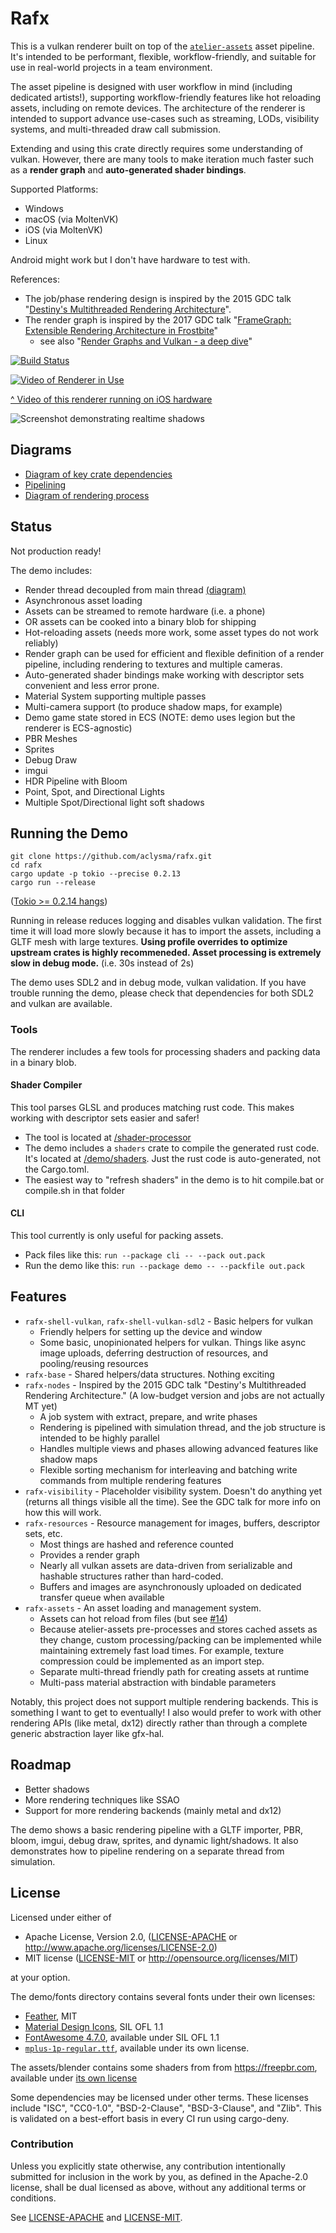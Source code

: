 # Rafx

This is a vulkan renderer built on top of the [`atelier-assets`](https://github.com/amethyst/atelier-assets) asset 
pipeline. It's intended to be performant, flexible, workflow-friendly, and suitable for use in real-world projects in a 
team environment.

The asset pipeline is designed with user workflow in mind (including dedicated artists!), supporting workflow-friendly
features like hot reloading assets, including on remote devices. The architecture of the renderer is intended to support
advance use-cases such as streaming, LODs, visibility systems, and multi-threaded draw call submission. 

Extending and using this crate directly requires some understanding of vulkan. However, there are many tools to make
iteration much faster such as a **render graph** and **auto-generated shader bindings**.

Supported Platforms:
 * Windows
 * macOS (via MoltenVK)
 * iOS (via MoltenVK)
 * Linux

Android might work but I don't have hardware to test with.

References:
 * The job/phase rendering design is inspired by the 2015 GDC talk "[Destiny's Multithreaded Rendering Architecture](http://advances.realtimerendering.com/destiny/gdc_2015/Tatarchuk_GDC_2015__Destiny_Renderer_web.pdf)".
 * The render graph is inspired by the 2017 GDC talk "[FrameGraph: Extensible Rendering Architecture in Frostbite](https://www.gdcvault.com/play/1024612/FrameGraph-Extensible-Rendering-Architecture-in)"
     * see also "[Render Graphs and Vulkan - a deep dive](http://themaister.net/blog/2017/08/15/render-graphs-and-vulkan-a-deep-dive/)"  

[![Build Status](https://github.com/aclysma/rafx/workflows/CI/badge.svg)](https://github.com/aclysma/rafx/actions)

[![Video of Renderer in Use](docs/ios-screenshot.png)](https://www.youtube.com/watch?v=Ks_HQbejHE4 "Video of Renderer in Use")

[^ Video of this renderer running on iOS hardware](https://www.youtube.com/watch?v=Ks_HQbejHE4) 

![Screenshot demonstrating realtime shadows](docs/shadow-screenshot.png)

## Diagrams

 * [Diagram of key crate dependencies](docs/crate_dependencies.png)
 * [Pipelining](docs/pipelining.png)
 * [Diagram of rendering process](docs/render_process.png)

## Status

Not production ready!

The demo includes:
 * Render thread decoupled from main thread [(diagram)](docs/pipelining.png)
 * Asynchronous asset loading
 * Assets can be streamed to remote hardware (i.e. a phone)
 * OR assets can be cooked into a binary blob for shipping
 * Hot-reloading assets (needs more work, some asset types do not work reliably)
 * Render graph can be used for efficient and flexible definition of a render pipeline, including rendering to textures
   and multiple cameras.
 * Auto-generated shader bindings make working with descriptor sets convenient and less error prone.
 * Material System supporting multiple passes
 * Multi-camera support (to produce shadow maps, for example)
 * Demo game state stored in ECS (NOTE: demo uses legion but the renderer is ECS-agnostic)
 * PBR Meshes
 * Sprites
 * Debug Draw
 * imgui
 * HDR Pipeline with Bloom
 * Point, Spot, and Directional Lights
 * Multiple Spot/Directional light soft shadows

## Running the Demo

```
git clone https://github.com/aclysma/rafx.git
cd rafx
cargo update -p tokio --precise 0.2.13
cargo run --release
```

([Tokio >= 0.2.14 hangs](https://github.com/tokio-rs/tokio/issues/2390))

Running in release reduces logging and disables vulkan validation. The first time it will load more slowly because it
has to import the assets, including a GLTF mesh with large textures. **Using profile overrides to optimize upstream crates
is highly recommeneded. Asset processing is extremely slow in debug mode.** (i.e. 30s instead of 2s)

The demo uses SDL2 and in debug mode, vulkan validation. If you have trouble running the demo, please check that
dependencies for both SDL2 and vulkan are available.

### Tools

The renderer includes a few tools for processing shaders and packing data in a binary blob.

#### Shader Compiler

This tool parses GLSL and produces matching rust code. This makes working with descriptor sets easier and safer!
 * The tool is located at [/shader-processor](rafx-shader-processor)
 * The demo includes a `shaders` crate to compile the generated rust code. It's located at [/demo/shaders](demo/shaders).
   Just the rust code is auto-generated, not the Cargo.toml.
 * The easiest way to "refresh shaders" in the demo is to hit compile.bat or compile.sh in that folder
 
#### CLI

This tool currently is only useful for packing assets.
 * Pack files like this: `run --package cli -- --pack out.pack`
 * Run the demo like this: `run --package demo -- --packfile out.pack`

## Features

 * `rafx-shell-vulkan`, `rafx-shell-vulkan-sdl2` - Basic helpers for vulkan
   * Friendly helpers for setting up the device and window
   * Some basic, unopinionated helpers for vulkan. Things like async image uploads, deferring destruction of resources, 
     and pooling/reusing resources
 * `rafx-base` - Shared helpers/data structures. Nothing exciting
 * `rafx-nodes` - Inspired by the 2015 GDC talk "Destiny's Multithreaded Rendering Architecture." (A low-budget
   version and jobs are not actually MT yet)
   * A job system with extract, prepare, and write phases
   * Rendering is pipelined with simulation thread, and the job structure is intended to be highly parallel
   * Handles multiple views and phases allowing advanced features like shadow maps
   * Flexible sorting mechanism for interleaving and batching write commands from multiple rendering features
 * `rafx-visibility` - Placeholder visibility system. Doesn't do anything yet (returns all things visible all the 
   time). See the GDC talk for more info on how this will work.
 * `rafx-resources` - Resource management for images, buffers, descriptor sets, etc.
   * Most things are hashed and reference counted
   * Provides a render graph
   * Nearly all vulkan assets are data-driven from serializable and hashable structures rather than hard-coded.
   * Buffers and images are asynchronously uploaded on dedicated transfer queue when available
 * `rafx-assets` - An asset loading and management system.
   * Assets can hot reload from files (but see [#14](rafx/issues/14))
   * Because atelier-assets pre-processes and stores cached assets as they change, custom processing/packing can be
     implemented while maintaining extremely fast load times. For example, texture compression could be implemented
     as an import step.  
   * Separate multi-thread friendly path for creating assets at runtime
   * Multi-pass material abstraction with bindable parameters

Notably, this project does not support multiple rendering backends. This is something I want to get to eventually! I
also would prefer to work with other rendering APIs (like metal, dx12) directly rather than through a complete generic
abstraction layer like gfx-hal.

## Roadmap

 * Better shadows
 * More rendering techniques like SSAO
 * Support for more rendering backends (mainly metal and dx12)

The demo shows a basic rendering pipeline with a GLTF importer, PBR, bloom, imgui, debug draw, sprites, and dynamic
light/shadows. It also demonstrates how to pipeline rendering on a separate thread from simulation.

## License

Licensed under either of

* Apache License, Version 2.0, ([LICENSE-APACHE](LICENSE-APACHE) or http://www.apache.org/licenses/LICENSE-2.0)
* MIT license ([LICENSE-MIT](LICENSE-MIT) or http://opensource.org/licenses/MIT)

at your option.

The demo/fonts directory contains several fonts under their own licenses:
 * [Feather](https://github.com/AT-UI/feather-font), MIT
 * [Material Design Icons](https://materialdesignicons.com), SIL OFL 1.1
 * [FontAwesome 4.7.0](https://fontawesome.com/v4.7.0/license/), available under SIL OFL 1.1
 * [`mplus-1p-regular.ttf`](http://mplus-fonts.osdn.jp), available under its own license.

The assets/blender contains some shaders from from https://freepbr.com, available under [its own license](assets/blender/pbr_texture_attribution.txt)

Some dependencies may be licensed under other terms. These licenses include "ISC", "CC0-1.0", "BSD-2-Clause",
"BSD-3-Clause", and "Zlib". This is validated on a best-effort basis in every CI run using cargo-deny.

### Contribution

Unless you explicitly state otherwise, any contribution intentionally
submitted for inclusion in the work by you, as defined in the Apache-2.0
license, shall be dual licensed as above, without any additional terms or
conditions.

See [LICENSE-APACHE](LICENSE-APACHE) and [LICENSE-MIT](LICENSE-MIT).
